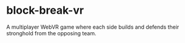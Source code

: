 # block-break-vr
A multiplayer WebVR game where each side builds and defends their stronghold from the opposing team.
